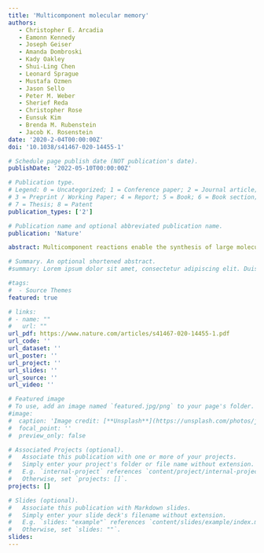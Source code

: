 ```yaml
---
title: 'Multicomponent molecular memory'
authors:
   - Christopher E. Arcadia
   - Eamonn Kennedy
   - Joseph Geiser
   - Amanda Dombroski
   - Kady Oakley
   - Shui-Ling Chen
   - Leonard Sprague
   - Mustafa Ozmen
   - Jason Sello
   - Peter M. Weber
   - Sherief Reda
   - Christopher Rose
   - Eunsuk Kim
   - Brenda M. Rubenstein 
   - Jacob K. Rosenstein 
date: '2020-2-04T00:00:00Z'
doi: '10.1038/s41467-020-14455-1'

# Schedule page publish date (NOT publication's date).
publishDate: '2022-05-10T00:00:00Z'

# Publication type.
# Legend: 0 = Uncategorized; 1 = Conference paper; 2 = Journal article;
# 3 = Preprint / Working Paper; 4 = Report; 5 = Book; 6 = Book section;
# 7 = Thesis; 8 = Patent
publication_types: ['2']

# Publication name and optional abbreviated publication name.
publication: 'Nature'

abstract: Multicomponent reactions enable the synthesis of large molecular libraries from relatively few inputs. This scalability has led to the broad adoption of these reactions by the pharmaceutical industry. Here, we employ the four-component Ugi reaction to demonstrate that multicomponent reactions can provide a basis for large-scale molecular data storage. Using this combinatorial chemistry we encode more than 1.8 million bits of art historical images, including a Cubist drawing by Picasso. Digital data is written using robotically synthesized libraries of Ugi products, and the files are read back using mass spectrometry. We combine sparse mixture mapping with supervised learning to achieve bit error rates as low as 0.11% for single reads, without library purification. In addition to improved scaling of non-biological molecular data storage, these demonstrations offer an information-centric perspective on the high-throughput synthesis and screening of small-molecule libraries. 

# Summary. An optional shortened abstract.
#summary: Lorem ipsum dolor sit amet, consectetur adipiscing elit. Duis posuere tellus ac convallis placerat. Proin tincidunt magna sed ex sollicitudin condimentum.

#tags:
#  - Source Themes
featured: true

# links:
# - name: ""
#   url: ""
url_pdf: https://www.nature.com/articles/s41467-020-14455-1.pdf 
url_code: ''
url_dataset: ''
url_poster: ''
url_project: ''
url_slides: ''
url_source: ''
url_video: ''

# Featured image
# To use, add an image named `featured.jpg/png` to your page's folder.
#image:
#  caption: 'Image credit: [**Unsplash**](https://unsplash.com/photos/jdD8gXaTZsc)'
#  focal_point: ''
#  preview_only: false

# Associated Projects (optional).
#   Associate this publication with one or more of your projects.
#   Simply enter your project's folder or file name without extension.
#   E.g. `internal-project` references `content/project/internal-project/index.md`.
#   Otherwise, set `projects: []`.
projects: []

# Slides (optional).
#   Associate this publication with Markdown slides.
#   Simply enter your slide deck's filename without extension.
#   E.g. `slides: "example"` references `content/slides/example/index.md`.
#   Otherwise, set `slides: ""`.
slides:
---
```


